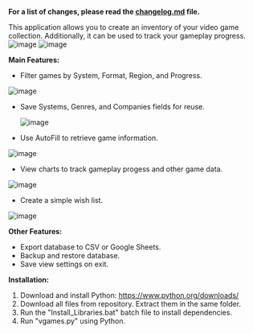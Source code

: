<b> For a list of changes, please read the [changelog.md](changelog.md) file.</b>

This application allows you to create an inventory of your video game collection. Additionally, it can be used to track your gameplay progress.
![image](https://github.com/dgiglio84/vgames/assets/120340086/78a1fc6a-b578-4f2e-a27b-f7bc52972c37)
![image](https://github.com/dgiglio84/vgames/assets/120340086/e31c1f86-af22-4673-91a5-7ca56469d86d)

<b>Main Features:</b>

- Filter games by System, Format, Region, and Progress.
  
![image](https://github.com/dgiglio84/vgames/assets/120340086/387e6375-b418-4d74-996e-06c9eddb8367)

- Save Systems, Genres, and Companies fields for reuse.
  
  ![image](https://github.com/dgiglio84/vgames/assets/120340086/a40ea0fb-0765-4965-bd9a-2d5888102d55)

- Use AutoFill to retrieve game information.
  
![image](https://github.com/dgiglio84/vgames/assets/120340086/671fec8b-a989-442a-9842-75d1d47e3adf)

- View charts to track gameplay progess and other game data.

![image](https://github.com/dgiglio84/vgames/assets/120340086/13103762-d977-40c1-a0b6-a9d7a529518f)

- Create a simple wish list.
  
![image](https://github.com/dgiglio84/vgames/assets/120340086/38d82c4a-1cb5-45d0-8e6e-1c3925f134c4)

<b>Other Features:</b>
- Export database to CSV or Google Sheets.
- Backup and restore database.
- Save view settings on exit.

<b>Installation:</b>

1. Download and install Python: https://www.python.org/downloads/
2. Download all files from repository. Extract them in the same folder.
3. Run the "Install_Libraries.bat" batch file to install dependencies.
4. Run "vgames.py" using Python.
